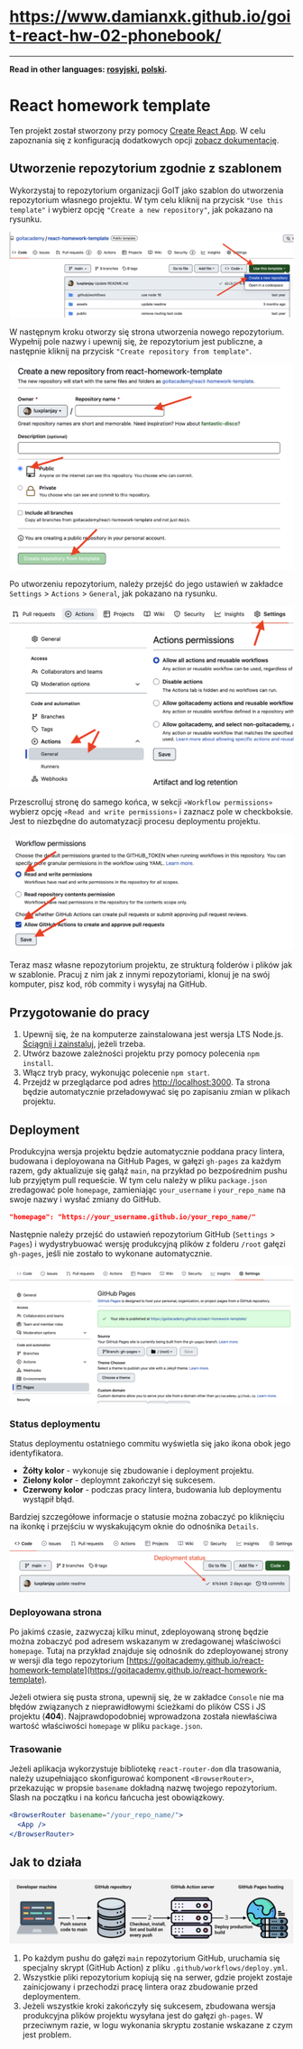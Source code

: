 # https://www.damianxk.github.io/goit-react-hw-02-phonebook/

----

**Read in other languages: [rosyjski](README.md), [polski](README.pl.md).**

# React homework template

Ten projekt został stworzony przy pomocy
[Create React App](https://github.com/facebook/create-react-app). W celu
zapoznania się z konfiguracją dodatkowych opcji
[zobacz dokumentację](https://facebook.github.io/create-react-app/docs/getting-started).

## Utworzenie repozytorium zgodnie z szablonem

Wykorzystaj to repozytorium organizacji GoIT jako szablon do utworzenia
repozytorium własnego projektu. W tym celu kliknij na przycisk
`"Use this template"` i wybierz opcję `"Create a new repository"`, jak pokazano
na rysunku.

![Creating repo from a template step 1](./assets/template-step-1.png)

W następnym kroku otworzy się strona utworzenia nowego repozytorium. Wypełnij
pole nazwy i upewnij się, że repozytorium jest publiczne, a następnie kliknij na
przycisk `"Create repository from template"`.

![Creating repo from a template step 2](./assets/template-step-2.png)

Po utworzeniu repozytorium, należy przejść do jego ustawień w zakładce `Settings` > `Actions` > `General`, jak pokazano na rysunku.

![Settings GitHub Actions permissions step 1](./assets/gh-actions-perm-1.png)

Przescrolluj stronę do samego końca, w sekcji `«Workflow permissions»` wybierz opcję `«Read and write permissions»` i zaznacz pole w checkboksie. Jest to niezbędne do automatyzacji procesu deploymentu projektu.

![Settings GitHub Actions permissions step 2](./assets/gh-actions-perm-2.png)

Teraz masz własne repozytorium projektu, ze strukturą folderów i plików jak w
szablonie. Pracuj z nim jak z innymi repozytoriami, klonuj je na swój komputer,
pisz kod, rób commity i wysyłaj na GitHub.

## Przygotowanie do pracy

1. Upewnij się, że na komputerze zainstalowana jest wersja LTS Node.js.
   [Ściągnij i zainstaluj](https://nodejs.org/en/), jeżeli trzeba.
2. Utwórz bazowe zależności projektu przy pomocy polecenia `npm install`.
3. Włącz tryb pracy, wykonując polecenie `npm start`.
4. Przejdź w przeglądarce pod adres
   [http://localhost:3000](http://localhost:3000). Ta strona będzie
   automatycznie przeładowywać się po zapisaniu zmian w plikach projektu.

## Deployment

Produkcyjna wersja projektu będzie automatycznie poddana pracy lintera, budowana
i deployowana na GitHub Pages, w gałęzi `gh-pages` za każdym razem, gdy
aktualizuje się gałąź `main`, na przykład po bezpośrednim pushu lub przyjętym
pull requeście. W tym celu należy w pliku `package.json` zredagować pole
`homepage`, zamieniając `your_username` i `your_repo_name` na swoje nazwy i
wysłać zmiany do GitHub.

```json
"homepage": "https://your_username.github.io/your_repo_name/"
```

Następnie należy przejść do ustawień repozytorium GitHub (`Settings` > `Pages`)
i wydystrybuować wersję produkcyjną plików z folderu `/root` gałęzi `gh-pages`,
jeśli nie zostało to wykonane automatycznie.

![GitHub Pages settings](./assets/repo-settings.png)

### Status deploymentu

Status deploymentu ostatniego commitu wyświetla się jako ikona obok jego
identyfikatora.

- **Żółty kolor** - wykonuje się zbudowanie i deployment projektu.
- **Zielony kolor** - deploymnt zakończył się sukcesem.
- **Czerwony kolor** - podczas pracy lintera, budowania lub deploymentu wystąpił
  błąd.

Bardziej szczegółowe informacje o statusie można zobaczyć po kliknięciu na
ikonkę i przejściu w wyskakującym oknie do odnośnika `Details`.

![Deployment status](./assets/deploy-status.png)

### Deployowana strona

Po jakimś czasie, zazwyczaj kilku minut, zdeployowaną stronę będzie można
zobaczyć pod adresem wskazanym w zredagowanej właściwości `homepage`. Tutaj na
przykład znajduje się odnośnik do zdeployowanej strony w wersji dla tego
repozytorium
[https://goitacademy.github.io/react-homework-template](https://goitacademy.github.io/react-homework-template).

Jeżeli otwiera się pusta strona, upewnij się, że w zakładce `Console` nie ma
błędów związanych z nieprawidłowymi ścieżkami do plików CSS i JS projektu
(**404**). Najprawdopodobniej wprowadzona została niewłaściwa wartość
właściwości `homepage` w pliku `package.json`.

### Trasowanie

Jeżeli aplikacja wykorzystuje bibliotekę `react-router-dom` dla trasowania,
należy uzupełniająco skonfigurować komponent `<BrowserRouter>`, przekazując w
propsie `basename` dokładną nazwę twojego repozytorium. Slash na początku i na
końcu łańcucha jest obowiązkowy.

```jsx
<BrowserRouter basename="/your_repo_name/">
  <App />
</BrowserRouter>
```

## Jak to działa

![How it works](./assets/how-it-works.png)

1. Po każdym pushu do gałęzi `main` repozytorium GitHub, uruchamia się specjalny
   skrypt (GitHub Action) z pliku `.github/workflows/deploy.yml`.
2. Wszystkie pliki repozytorium kopiują się na serwer, gdzie projekt zostaje
   zainicjowany i przechodzi pracę lintera oraz zbudowanie przed deploymentem.
3. Jeżeli wszystkie kroki zakończyły się sukcesem, zbudowana wersja produkcyjna
   plików projektu wysyłana jest do gałęzi `gh-pages`. W przeciwnym razie, w
   logu wykonania skryptu zostanie wskazane z czym jest problem.

